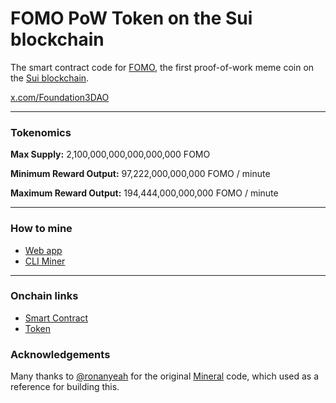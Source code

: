 # FOMO PoW Token on the Sui blockchain

The smart contract code for [FOMO](https://suimine.xyz/#/tokens/fomo), the first proof-of-work meme coin on the [Sui blockchain](https://sui.io/).

[x.com/Foundation3DAO](https://x.com/Foundation3DAO)

---

### Tokenomics

__Max Supply:__ 2,100,000,000,000,000,000 FOMO

__Minimum Reward Output:__ 97,222,000,000,000 FOMO / minute

__Maximum Reward Output:__ 194,444,000,000,000 FOMO / minute

---

### How to mine

- [Web app](https://suimine.xyz/#/tokens/fomo) 
- [CLI Miner](https://gitlab.com/suidouble/sui_meta)

---

### Onchain links

- [Smart Contract](https://suivision.xyz/package/0xa340e3db1332c21f20f5c08bef0fa459e733575f9a7e2f5faca64f72cd5a54f2)
- [Token](https://suiscan.xyz/mainnet/coin/0xa340e3db1332c21f20f5c08bef0fa459e733575f9a7e2f5faca64f72cd5a54f2::fomo::FOMO/txs)

### Acknowledgements

Many thanks to [@ronanyeah](https://x.com/ronanyeah) for the original [Mineral](https://github.com/ronanyeah/mineral) code, which used as a reference for building this.
